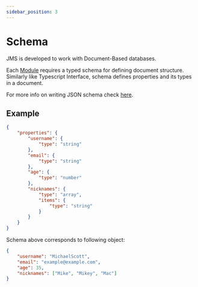 ```yaml
---
sidebar_position: 3
---
```


# Schema

JMS is developed to work with Document-Based databases.

Each <a href="/docs/modules">Module</a> requires a typed schema for defining document structure.
Similarly like Typescript Interface, schema defines properties and its types in a document.

For more info on writing JSON schema check <a href="https://json-schema.org/" target="_blank">here</a>.

## Example

```json
{
    "properties": {
        "username": {
            "type": "string"
        },
        "email": {
            "type": "string"
        },
        "age": {
            "type": "number"
        },
        "nicknames": {
            "type": "array",
            "items": {
                "type": "string"
            }
        }
    }
}
```

Schema above corresponds to following object:

```json
{
    "username": "MichaelScott",
    "email": "example@example.com",
    "age": 35,
    "nicknames": ["Mike", "Mikey", "Mac"]
}
```
